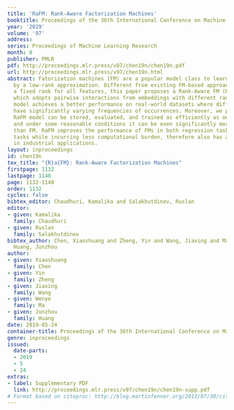 ```yaml
---
title: 'RaFM: Rank-Aware Factorization Machines'
booktitle: Proceedings of the 36th International Conference on Machine Learning
year: '2019'
volume: '97'
address: 
series: Proceedings of Machine Learning Research
month: 0
publisher: PMLR
pdf: http://proceedings.mlr.press/v97/chen19n/chen19n.pdf
url: http://proceedings.mlr.press/v97/chen19n.html
abstract: Fatorization machines (FM) are a popular model class to learn pairwise interactions
  by a low-rank approximation. Different from existing FM-based approaches which use
  a fixed rank for all features, this paper proposes a Rank-Aware FM (RaFM) model
  which adopts pairwise interactions from embeddings with different ranks. The proposed
  model achieves a better performance on real-world datasets where different features
  have significantly varying frequencies of occurrences. Moreover, we prove that the
  RaFM model can be stored, evaluated, and trained as efficiently as one single FM,
  and under some reasonable conditions it can be even significantly more efficient
  than FM. RaFM improves the performance of FMs in both regression tasks and classification
  tasks while incurring less computational burden, therefore also has attractive potential
  in industrial applications.
layout: inproceedings
id: chen19n
tex_title: "{R}a{FM}: Rank-Aware Factorization Machines"
firstpage: 1132
lastpage: 1140
page: 1132-1140
order: 1132
cycles: false
bibtex_editor: Chaudhuri, Kamalika and Salakhutdinov, Ruslan
editor:
- given: Kamalika
  family: Chaudhuri
- given: Ruslan
  family: Salakhutdinov
bibtex_author: Chen, Xiaoshuang and Zheng, Yin and Wang, Jiaxing and Ma, Wenye and
  Huang, Junzhou
author:
- given: Xiaoshuang
  family: Chen
- given: Yin
  family: Zheng
- given: Jiaxing
  family: Wang
- given: Wenye
  family: Ma
- given: Junzhou
  family: Huang
date: 2019-05-24
container-title: Proceedings of the 36th International Conference on Machine Learning
genre: inproceedings
issued:
  date-parts:
  - 2019
  - 5
  - 24
extras:
- label: Supplementary PDF
  link: http://proceedings.mlr.press/v97/chen19n/chen19n-supp.pdf
# Format based on citeproc: http://blog.martinfenner.org/2013/07/30/citeproc-yaml-for-bibliographies/
---
```

